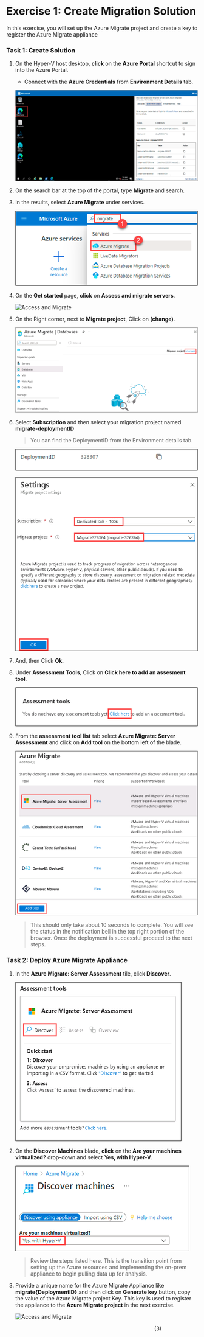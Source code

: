 # Exercise 1: Create Migration Solution

In this exercise, you will set up the Azure Migrate project and create a key to register the  Azure Migrate appliance

### Task 1: Create Solution

1. On the Hyper-V host desktop, **click** on the **Azure Portal** shortcut to sign into the Azure Portal.

      - Connect with the **Azure Credentials** from **Environment Details** tab.

   ![Access and Migrate](image/discoverassess-40.png)

1.  On the search bar at the top of the portal, type **Migrate** and search.

1.  In the results, select **Azure Migrate** under services.

    ![Access and Migrate](image/discoverassess-1.png)

1.  On the **Get started** page, **click** on **Assess and migrate servers**.

    ![Access and Migrate](image/assessmigrate.png)

1.  On the Right corner, next to **Migrate project**, Click on **(change)**.

    ![Access and Migrate](image/discoverassess-2.png)

1.  Select **Subscription** and then select your migration project named **migrate-deploymentID**

    > You can find the DeploymentID from the Environment details tab.
    
     ![Access and Migrate](image/discoverassess-41.png)

    ![Access and Migrate](image/discoverassess-3.png)

1.  And, then Click **Ok**.

1.  Under **Assessment Tools**, Click on **Click here to add an assesment tool**.

    ![](image/clickhere.png)  

1.  From the **assessment tool list** tab select **Azure Migrate: Server Assessment** and click on **Add tool** on the bottom left of the blade.

    ![](image/migratetool.png)

	>This should only take about 10 seconds to complete. You will see the status in the notification bell in the top right portion of the browser. Once the deployment is successful proceed to the next steps. 

### Task 2: Deploy Azure Migrate Appliance

1. In the **Azure Migrate: Server Assessment** tile, click **Discover**.

   ![Access and Migrate](image/discoverassess-4.png)
    
1. On the **Discover Machines** blade, **click** on the **Are your machines virtualized?** drop-down and select **Yes, with Hyper-V**.

   ![Access and Migrate](image/discoverassess-5.png)

	>Review the steps listed here. This is the transition point from setting up the Azure resources and implementing the on-prem appliance to begin pulling data up for analysis.

1. Provide a unique name for the Azure Migrate Appliance like **migrate{DeploymentID}** and then click on **Generate key** button, copy the value of the Azure Migrate project Key. This key is used to register the appliance to the **Azure Migrate project** in the next exercise.

    ![Access and Migrate](image/migrateprojectkey.png)

&nbsp;&nbsp;&nbsp;&nbsp;&nbsp;&nbsp;&nbsp;&nbsp;&nbsp;&nbsp;&nbsp;&nbsp;&nbsp;&nbsp;&nbsp;&nbsp;&nbsp;&nbsp;&nbsp;&nbsp;&nbsp;&nbsp;&nbsp;&nbsp;&nbsp;&nbsp;&nbsp;&nbsp;&nbsp;&nbsp;&nbsp;&nbsp;&nbsp;&nbsp;&nbsp;&nbsp;&nbsp;&nbsp;&nbsp;&nbsp;&nbsp;&nbsp;&nbsp;&nbsp;&nbsp;&nbsp;&nbsp;&nbsp;&nbsp;&nbsp;&nbsp;&nbsp;&nbsp;&nbsp;&nbsp;&nbsp;&nbsp;&nbsp;&nbsp;&nbsp;&nbsp;&nbsp;&nbsp;&nbsp;&nbsp;&nbsp;&nbsp;&nbsp;&nbsp;&nbsp;&nbsp;&nbsp;&nbsp;&nbsp;&nbsp;&nbsp;&nbsp;&nbsp;&nbsp;&nbsp;&nbsp;&nbsp;&nbsp;&nbsp;&nbsp;&nbsp;&nbsp;&nbsp;&nbsp;&nbsp;&nbsp;&nbsp;&nbsp;&nbsp;&nbsp;&nbsp;&nbsp;&nbsp;&nbsp;(3)
